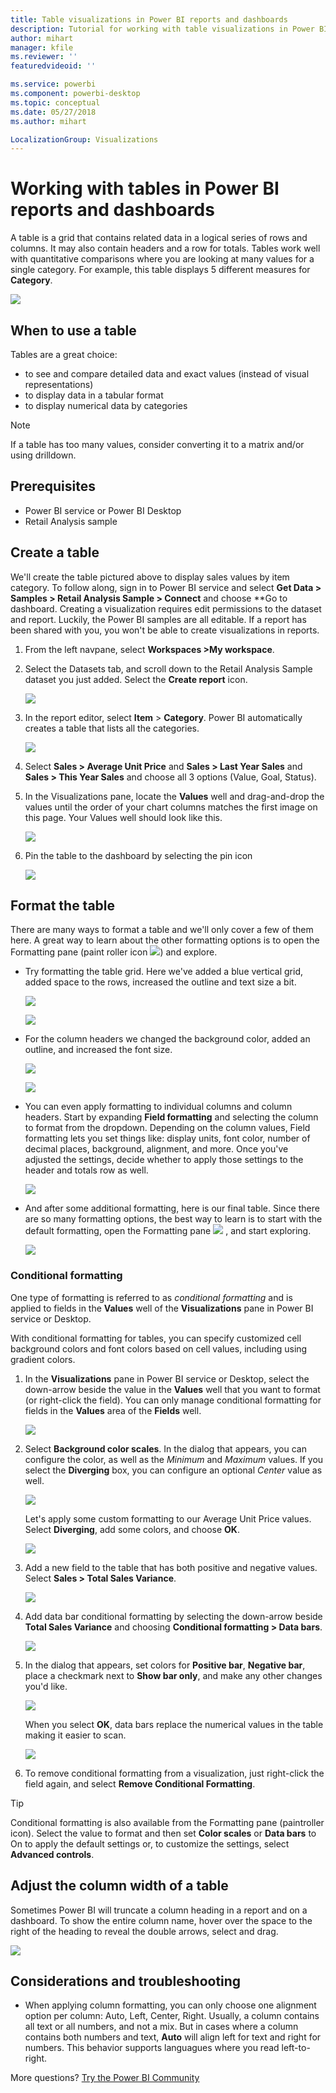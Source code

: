 ```yaml
---
title: Table visualizations in Power BI reports and dashboards
description: Tutorial for working with table visualizations in Power BI reports and dashboards, including how to resize column widths.
author: mihart
manager: kfile
ms.reviewer: ''
featuredvideoid: ''

ms.service: powerbi
ms.component: powerbi-desktop
ms.topic: conceptual
ms.date: 05/27/2018
ms.author: mihart

LocalizationGroup: Visualizations
---
```

# Working with tables in Power BI reports and dashboards
A table is a grid that contains related data in a logical series of rows and columns. It may also contain headers and a row for totals. Tables work well with quantitative comparisons where you are looking at many values for a single category. For example, this table displays 5 different measures for **Category**.

![](media/power-bi-visualization-tables/table.png)

## When to use a table
Tables are a great choice:

* to see and compare detailed data and exact values (instead of visual representations)
* to display data in a tabular format
* to display numerical data by categories   

> [!NOTE]
> If a table has too many values, consider converting it to a matrix and/or using drilldown.
> 
> 
## Prerequisites
 - Power BI service or Power BI Desktop
 - Retail Analysis sample


## Create a table
We'll create the table pictured above to display sales values by item category. To follow along, sign in to Power BI service and select **Get Data \> Samples \> Retail Analysis Sample > Connect** and choose **Go to dashboard. Creating a visualization requires edit permissions to the dataset and report. Luckily, the Power BI samples are all editable. If a report has been shared with you, you won't be able to create visualizations in reports.

1. From the left navpane, select **Workspaces >My workspace**.    
2. Select the Datasets tab, and scroll down to the Retail Analysis Sample dataset you just added.  Select the **Create report** icon.
   
    ![](media/power-bi-visualization-tables/power-bi-create-report.png)
2. In the report editor, select **Item** > **Category**.  Power BI automatically creates a table that lists all the categories.
   
    ![](media/power-bi-visualization-tables/power-bi-table1.png)
3. Select **Sales > Average Unit Price** and **Sales > Last Year Sales** and **Sales > This Year Sales** and choose all 3 options (Value, Goal, Status).   
4. In the Visualizations pane, locate the **Values** well and drag-and-drop the values until the order of your chart columns matches the first image on this page.  Your Values well should look like this.
   
    ![](media/power-bi-visualization-tables/power-bi-table2.png)
5. Pin the table to the dashboard by selecting the pin icon  
   
     ![](media/power-bi-visualization-tables/pbi_pintile.png)

## Format the table
There are many ways to format a table and we'll only cover a few of them here. A great way to learn about the other formatting options is to open the Formatting pane (paint roller icon ![](media/power-bi-visualization-tables/power-bi-format.png)) and explore.

* Try formatting the table grid. Here we've added a blue vertical grid, added space to the rows, increased the outline and text size a bit.
  
    ![](media/power-bi-visualization-tables/power-bi-table-gridnew.png)
  
    ![](media/power-bi-visualization-tables/power-bi-table-grid3.png)
* For the column headers we changed the background color, added an outline, and increased the font size. 
  
    ![](media/power-bi-visualization-tables/power-bi-table-column-headers.png)

  
    ![](media/power-bi-visualization-tables/power-bi-table-column2.png)

* You can even apply formatting to individual columns and column headers. Start by expanding **Field formatting** and selecting the column to format from the dropdown. Depending on the column values, Field formatting lets you set things like: display units, font color, number of decimal places, background, alignment, and more. Once you've adjusted the settings, decide whether to apply those settings to the header and totals row as well.

    ![](media/power-bi-visualization-tables/power-bi-field-formatting.png)

* And after some additional formatting, here is our final table. Since there are so many formatting options, the best way to learn is to start with the default formatting, open the Formatting pane  ![](media/power-bi-visualization-tables/power-bi-format.png) , and start exploring. 
  
    ![](media/power-bi-visualization-tables/power-bi-table-format.png)

### Conditional formatting
One type of formatting is referred to as *conditional formatting* and is applied to fields in the **Values** well of the **Visualizations** pane in Power BI service or Desktop. 

With conditional formatting for tables, you can specify customized cell background colors and font colors based on cell values, including using gradient colors. 

1. In the **Visualizations** pane in Power BI service or Desktop, select the down-arrow beside the value in the **Values** well that you want to format (or right-click the field). You can only manage conditional formatting for fields in the **Values** area of the **Fields** well.
   
    ![](media/power-bi-visualization-tables/power-bi-conditional-formatting-background.png)
2. Select **Background color scales**. In the dialog that appears, you can configure the color, as well as the *Minimum* and *Maximum* values. If you select the **Diverging** box, you can configure an optional *Center* value as well.
   
    ![](media/power-bi-visualization-tables/power-bi-conditional-formatting-background2.png)
   
    Let's apply some custom formatting to our Average Unit Price values. Select **Diverging**, add some colors, and choose **OK**. 
   
    ![](media/power-bi-visualization-tables/power-bi-conditional-formatting-data-background.png)
3. Add a new field to the table that has both positive and negative values.  Select **Sales > Total Sales Variance**. 
   
    ![](media/power-bi-visualization-tables/power-bi-conditional-formatting2.png)
4. Add data bar conditional formatting by selecting the down-arrow beside **Total Sales Variance** and choosing **Conditional formatting > Data bars**.
   
    ![](media/power-bi-visualization-tables/power-bi-conditional-formatting-data-bars.png)
5. In the dialog that appears, set colors for **Positive bar**, **Negative bar**, place a checkmark next to **Show bar only**, and make any other changes you'd like.
   
    ![](media/power-bi-visualization-tables/power-bi-data-bars.png)
   
    When you select **OK**, data bars replace the numerical values in the table making it easier to scan.
   
    ![](media/power-bi-visualization-tables/power-bi-conditional-formatting-data-bars2.png)
6. To remove conditional formatting from a visualization, just right-click the field again, and select **Remove Conditional Formatting**.

> [!TIP]
> Conditional formatting is also available from the Formatting pane (paintroller icon). Select the value to format and then set **Color scales** or **Data bars** to On to apply the default settings or, to customize the settings, select **Advanced controls**.
> 
> 

## Adjust the column width of a table
Sometimes Power BI will truncate a column heading in a report and on a dashboard. To show the entire column name, hover over the space to the right of the heading to reveal the double arrows, select and drag.

![](media/power-bi-visualization-tables/resizetable.gif)

## Considerations and troubleshooting
* When applying column formatting, you can only choose one alignment option per column: Auto, Left, Center, Right. Usually, a column contains all text or all numbers, and not a mix. But in cases where a column contains both numbers and text, **Auto** will align left for text and right for numbers. This behavior supports languagues where you read left-to-right.   

More questions? [Try the Power BI Community](http://community.powerbi.com/)

